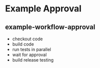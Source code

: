# Example Approval

## example-workflow-approval

* checkout code
* build code
* run tests in parallel
* wait for approval
* build release testing
